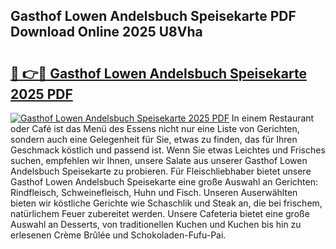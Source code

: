 ## Gasthof Lowen Andelsbuch Speisekarte PDF Download Online 2025 U8Vha

# <h2><a href="http://gc9g8q.nevu.top/?p=Gasthof+Lowen+Andelsbuch+Speisekarte">🔗 👉🔴 Gasthof Lowen Andelsbuch Speisekarte 2025 PDF</a></h2>

[![Gasthof Lowen Andelsbuch Speisekarte 2025 PDF](https://i.imgur.com/dBaPXMq.png)](http://gc9g8q.nevu.top/?p=Gasthof+Lowen+Andelsbuch+Speisekarte)
In einem Restaurant oder Café ist das Menü des Essens nicht nur eine Liste von Gerichten, sondern auch eine Gelegenheit für Sie, etwas zu finden, das für Ihren Geschmack köstlich und passend ist. Wenn Sie etwas Leichtes und Frisches suchen, empfehlen wir Ihnen, unsere Salate aus unserer Gasthof Lowen Andelsbuch Speisekarte zu probieren. Für Fleischliebhaber bietet unsere Gasthof Lowen Andelsbuch Speisekarte eine große Auswahl an Gerichten: Rindfleisch, Schweinefleisch, Huhn und Fisch. Unseren Auserwählten bieten wir köstliche Gerichte wie Schaschlik und Steak an, die bei frischem, natürlichem Feuer zubereitet werden. Unsere Cafeteria bietet eine große Auswahl an Desserts, von traditionellen Kuchen und Kuchen bis hin zu erlesenen Crème Brûlée und Schokoladen-Fufu-Pai.

